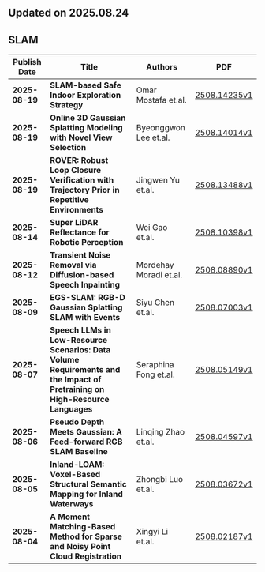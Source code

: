 ## Updated on 2025.08.24

## SLAM

|Publish Date|Title|Authors|PDF|
|---|---|---|---|
|**2025-08-19**|**SLAM-based Safe Indoor Exploration Strategy**|Omar Mostafa et.al.|[2508.14235v1](http://arxiv.org/abs/2508.14235v1)|
|**2025-08-19**|**Online 3D Gaussian Splatting Modeling with Novel View Selection**|Byeonggwon Lee et.al.|[2508.14014v1](http://arxiv.org/abs/2508.14014v1)|
|**2025-08-19**|**ROVER: Robust Loop Closure Verification with Trajectory Prior in Repetitive Environments**|Jingwen Yu et.al.|[2508.13488v1](http://arxiv.org/abs/2508.13488v1)|
|**2025-08-14**|**Super LiDAR Reflectance for Robotic Perception**|Wei Gao et.al.|[2508.10398v1](http://arxiv.org/abs/2508.10398v1)|
|**2025-08-12**|**Transient Noise Removal via Diffusion-based Speech Inpainting**|Mordehay Moradi et.al.|[2508.08890v1](http://arxiv.org/abs/2508.08890v1)|
|**2025-08-09**|**EGS-SLAM: RGB-D Gaussian Splatting SLAM with Events**|Siyu Chen et.al.|[2508.07003v1](http://arxiv.org/abs/2508.07003v1)|
|**2025-08-07**|**Speech LLMs in Low-Resource Scenarios: Data Volume Requirements and the Impact of Pretraining on High-Resource Languages**|Seraphina Fong et.al.|[2508.05149v1](http://arxiv.org/abs/2508.05149v1)|
|**2025-08-06**|**Pseudo Depth Meets Gaussian: A Feed-forward RGB SLAM Baseline**|Linqing Zhao et.al.|[2508.04597v1](http://arxiv.org/abs/2508.04597v1)|
|**2025-08-05**|**Inland-LOAM: Voxel-Based Structural Semantic Mapping for Inland Waterways**|Zhongbi Luo et.al.|[2508.03672v1](http://arxiv.org/abs/2508.03672v1)|
|**2025-08-04**|**A Moment Matching-Based Method for Sparse and Noisy Point Cloud Registration**|Xingyi Li et.al.|[2508.02187v1](http://arxiv.org/abs/2508.02187v1)|

